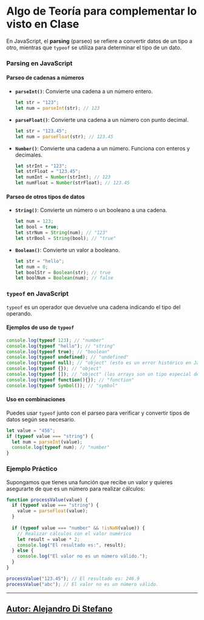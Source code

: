 # Algo de Teoría para complementar lo visto en Clase

En JavaScript, el **parsing** (parseo) se refiere a convertir datos de un tipo a otro, 
mientras que `typeof` se utiliza para determinar el tipo de un dato.

### Parsing en JavaScript

#### Parseo de cadenas a números

- **`parseInt()`**: Convierte una cadena a un número entero.
  
  ```javascript
  let str = "123";
  let num = parseInt(str); // 123
  ```

- **`parseFloat()`**: Convierte una cadena a un número con punto decimal.
  
  ```javascript
  let str = "123.45";
  let num = parseFloat(str); // 123.45
  ```

- **`Number()`**: Convierte una cadena a un número. Funciona con enteros y decimales.
  
  ```javascript
  let strInt = "123";
  let strFloat = "123.45";
  let numInt = Number(strInt); // 123
  let numFloat = Number(strFloat); // 123.45
  ```

#### Parseo de otros tipos de datos

- **`String()`**: Convierte un número o un booleano a una cadena.
  
  ```javascript
  let num = 123;
  let bool = true;
  let strNum = String(num); // "123"
  let strBool = String(bool); // "true"
  ```

- **`Boolean()`**: Convierte un valor a booleano.
  
  ```javascript
  let str = "hello";
  let num = 0;
  let boolStr = Boolean(str); // true
  let boolNum = Boolean(num); // false
  ```

### `typeof` en JavaScript

`typeof` es un operador que devuelve una cadena indicando el tipo del operando.

#### Ejemplos de uso de `typeof`

```javascript
console.log(typeof 123); // "number"
console.log(typeof "hello"); // "string"
console.log(typeof true); // "boolean"
console.log(typeof undefined); // "undefined"
console.log(typeof null); // "object" (esto es un error histórico en JavaScript)
console.log(typeof {}); // "object"
console.log(typeof []); // "object" (los arrays son un tipo especial de objeto)
console.log(typeof function(){}); // "function"
console.log(typeof Symbol()); // "symbol"
```

#### Uso en combinaciones

Puedes usar `typeof` junto con el parseo para verificar y convertir tipos de datos según sea necesario.

```javascript
let value = "456";
if (typeof value === "string") {
  let num = parseInt(value);
  console.log(typeof num); // "number"
}
```

### Ejemplo Práctico

Supongamos que tienes una función que recibe un valor y quieres asegurarte de que es un número para realizar cálculos:

```javascript
function processValue(value) {
  if (typeof value === "string") {
    value = parseFloat(value);
  }
  
  if (typeof value === "number" && !isNaN(value)) {
    // Realizar cálculos con el valor numérico
    let result = value * 2;
    console.log("El resultado es:", result);
  } else {
    console.log("El valor no es un número válido.");
  }
}

processValue("123.45"); // El resultado es: 246.9
processValue("abc"); // El valor no es un número válido.
```


---

## [Autor: Alejandro Di Stefano](https://github.com/Drako01)
